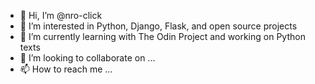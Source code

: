 - 👋 Hi, I’m @nro-click
- 👀 I’m interested in Python, Django, Flask, and open source projects
- 🌱 I’m currently learning with The Odin Project and working on Python texts
- 💞️ I’m looking to collaborate on ...
- 📫 How to reach me ...

<!---
nro-click/nro-click is a ✨ special ✨ repository because its `README.md` (this file) appears on your GitHub profile.
You can click the Preview link to take a look at your changes.
--->

